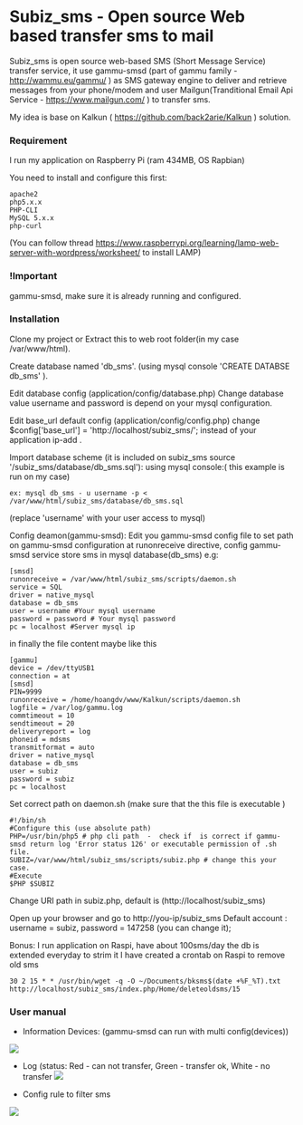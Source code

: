 # Subiz_sms - Open source Web based transfer sms to mail

Subiz_sms is open source web-based SMS (Short Message Service) transfer service, it use gammu-smsd (part of gammu family - http://wammu.eu/gammu/ ) as SMS gateway engine to deliver and retrieve messages from your phone/modem and user Mailgun(Tranditional Email Api Service - https://www.mailgun.com/ ) to transfer sms.

My idea is base on Kalkun ( https://github.com/back2arie/Kalkun ) solution.

### Requirement

I run my application on Raspberry Pi (ram 434MB, OS Rapbian)

You need to install and configure this first:
```
apache2
php5.x.x
PHP-CLI
MySQL 5.x.x
php-curl
```
(You can follow thread https://www.raspberrypi.org/learning/lamp-web-server-with-wordpress/worksheet/ to install LAMP)
### !Important
gammu-smsd, make sure it is already running and configured.
### Installation

Clone my project or Extract this to web root folder(in my case /var/www/html). 

Create database named 'db_sms'. (using mysql console 'CREATE DATABSE db_sms' ).

Edit database config (application/config/database.php) Change database value username and password is depend on your mysql configuration.

Edit base_url default config (application/config/config.php) change $config['base_url'] = 'http://localhost/subiz_sms/'; instead of your application ip-add .

Import database scheme (it is included on subiz_sms source '/subiz_sms/database/db_sms.sql'): using mysql console:( this example is run on my case) 

```ex: mysql db_sms - u username -p < /var/www/html/subiz_sms/database/db_sms.sql```

(replace 'username' with your user access to mysql)

Config deamon(gammu-smsd): Edit you gammu-smsd config file to set path on gammu-smsd configuration at runonreceive directive, config gammu-smsd service store sms in mysql database(db_sms) e.g:
```
[smsd]
runonreceive = /var/www/html/subiz_sms/scripts/daemon.sh
service = SQL
driver = native_mysql
database = db_sms
user = username #Your mysql username 
password = password # Your mysql password
pc = localhost #Server mysql ip
```
in finally the file content maybe like this
```
[gammu]
device = /dev/ttyUSB1
connection = at
[smsd]
PIN=9999
runonreceive = /home/hoangdv/www/Kalkun/scripts/daemon.sh
logfile = /var/log/gammu.log
commtimeout = 10
sendtimeout = 20
deliveryreport = log
phoneid = mdsms
transmitformat = auto
driver = native_mysql
database = db_sms
user = subiz
password = subiz
pc = localhost
```
Set correct path on daemon.sh (make sure that the this file is executable )
```
#!/bin/sh
#Configure this (use absolute path)
PHP=/usr/bin/php5 # php cli path  -  check if  is correct if gammu-smsd return log 'Error status 126' or executable permission of .sh file.
SUBIZ=/var/www/html/subiz_sms/scripts/subiz.php # change this your case.
#Execute
$PHP $SUBIZ
```

Change URI path in subiz.php, default is (http://localhost/subiz_sms)

Open up your browser and go to http://you-ip/subiz_sms Default account : username = subiz, password = 147258 (you can change it);

Bonus: I run application on Raspi, have about 100sms/day the db is extended everyday to strim it I have created a crontab on Raspi to remove old sms
```
30 2 15 * * /usr/bin/wget -q -O ~/Documents/bksms$(date +%F_%T).txt http://localhost/subiz_sms/index.php/Home/deleteoldsms/15
```

### User manual

* Information Devices: (gammu-smsd can run with multi config(devices))

![](screenshots/sc1.png?raw=true)



- Log (status: Red - can not transfer, Green - transfer ok, White - no transfer
![](screenshots/sc2.png?raw=true)



- Config rule to filter sms

![](screenshots/sc3.png?raw=true)
